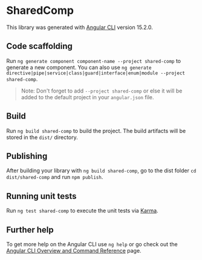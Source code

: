 # SharedComp

This library was generated with [Angular CLI](https://github.com/angular/angular-cli) version 15.2.0.

## Code scaffolding

Run `ng generate component component-name --project shared-comp` to generate a new component. You can also use `ng generate directive|pipe|service|class|guard|interface|enum|module --project shared-comp`.
> Note: Don't forget to add `--project shared-comp` or else it will be added to the default project in your `angular.json` file. 

## Build

Run `ng build shared-comp` to build the project. The build artifacts will be stored in the `dist/` directory.

## Publishing

After building your library with `ng build shared-comp`, go to the dist folder `cd dist/shared-comp` and run `npm publish`.

## Running unit tests

Run `ng test shared-comp` to execute the unit tests via [Karma](https://karma-runner.github.io).

## Further help

To get more help on the Angular CLI use `ng help` or go check out the [Angular CLI Overview and Command Reference](https://angular.io/cli) page.
